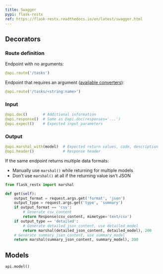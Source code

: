 ```yaml
---
title: Swagger
pypi: flask-restx
ref: https://flask-restx.readthedocs.io/en/latest/swagger.html
---
```


## Decorators

### Route definition

Endpoint with no arguments:

```py
@api.route('/tasks')
```

Endpoint that requires an argument
([available converters](https://github.com/pallets/werkzeug/blob/main/src/werkzeug/routing/converters.py#L253-L261)):

```py
@api.route('/tasks/<string:name>')
```

### Input

```py
@api.doc()       # Additional information
@api.response()  # Same as @api.doc(responses='...')
@api.expect()    # Expected input parameters
```

### Output

```py
@api.marshal_with(model)  # Expected return values, code, description
@api.header()             # Response header
```

If the same endpoint returns multiple data formats:

- Manually use `marshal()` while returning for multiple models
- Don't use `marshal()` at all if the returning value isn't JSON

```py
from flask_restx import marshal

def get(self):
    output_format = request.args.get('format', 'json')
    output_type = request.args.get('type', 'summary')
    if output_format == 'csv':
        # Generate csv_content
        return Response(csv_content, mimetype='text/csv')
    if output_type == 'detailed':
        # Generate detailed_json_content, use detailed_model
        return marshal(detailed_json_content, detailed_model), 200
    # Generate summary_json_content, use summary_model
    return marshal(summary_json_content, summary_model), 200
```

## Models

```py
api.model()
```
